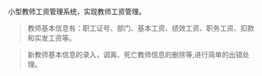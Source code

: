 小型教师工资管理系统，实现教师工资管理。
>教师基本信息有：职工证号、部门、基本工资、绩效工资、职务工资、扣款和实发工资等。

>新教师基本信息的录入，调离、死亡教师信息的删除等,进行简单的出错处理。
